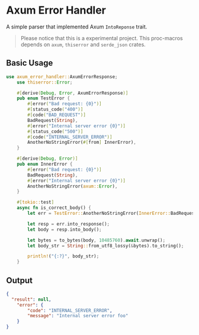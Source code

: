 # Axum Error Handler

A simple parser that implemented Axum `IntoReponse` trait.

> Please notice that this is a experimental project.
> This proc-macros depends on `axum`, `thiserror` and `serde_json` crates. 

## Basic Usage

```rust
use axum_error_handler::AxumErrorResponse;
    use thiserror::Error;

    #[derive(Debug, Error, AxumErrorResponse)]
    pub enum TestError {
        #[error("Bad request: {0}")]
        #[status_code("400")]
        #[code("BAD_REQUEST")]
        BadRequest(String),
        #[error("Internal server error {0}")]
        #[status_code("500")]
        #[code("INTERNAL_SERVER_ERROR")]
        AnotherNoStringError(#[from] InnerError),
    }

    #[derive(Debug, Error)]
    pub enum InnerError {
        #[error("Bad request: {0}")]
        BadRequest(String),
        #[error("Internal server error {0}")]
        AnotherNoStringError(axum::Error),
    }

    #[tokio::test]
    async fn is_correct_body() {
        let err = TestError::AnotherNoStringError(InnerError::BadRequest("foo".to_string()));

        let resp = err.into_response();
        let body = resp.into_body();

        let bytes = to_bytes(body, 10485760).await.unwrap();
        let body_str = String::from_utf8_lossy(&bytes).to_string();

        println!("{:?}", body_str);
    }
```

## Output

```json
{
  "result": null,
    "error": {
        "code": "INTERNAL_SERVER_ERROR",
        "message": "Internal server error foo"
    }
}
```
